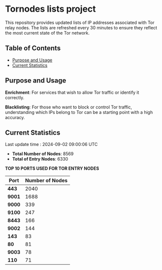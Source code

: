 # Tornodes lists project

This repository provides updated lists of IP addresses associated with Tor relay nodes. The lists are refreshed every 30 minutes to ensure they reflect the most current state of the Tor network.

## Table of Contents

- [Purpose and Usage](#purpose-and-usage)
- [Current Statistics](#current-statistics)


## Purpose and Usage

**Enrichment**: For services that wish to allow Tor traffic or identify it correctly.

**Blacklisting**: For those who want to block or control Tor traffic, understanding which IPs belong to Tor can be a starting point with a high accuracy.

## Current Statistics

Last update time : 2024-09-02 09:00:06 UTC

- **Total Number of Nodes**: 8569
- **Total of Entry Nodes**: 6330

**TOP 10 PORTS USED FOR TOR ENTRY NODES**

| **Port** | **Number of Nodes** |
|------|-----------------|
| **443**   | 2040  |
| **9001**   | 1688  |
| **9000**   | 339  |
| **9100**   | 247  |
| **8443**   | 166  |
| **9002**   | 144  |
| **143**   | 83  |
| **80**   | 81  |
| **9003**   | 78  |
| **110**   | 71  |

